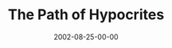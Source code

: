 ---
layout: message
category: message
series: "House of Hypocrites"
title: "The Path of Hypocrites"
date: 2002-08-25-00-00
message_id: 267
audio: "http://s3.amazonaws.com/crossroads-media/message/audio/House_Of_Hypocrites_02_Path_08-25-02_Tome.mp3"
audio-duration: "39:16"
explicit: false
---